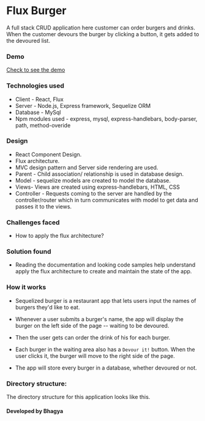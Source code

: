 # Flux Burger
A full stack  CRUD application here customer can order burgers and drinks. When the customer devours the burger by clicking a button, it gets added to the devoured list.

### Demo
[Check to see the demo]()

### Technologies used

* Client - React, Flux
* Server - Node.js, Express framework, Sequelize ORM
* Database - MySql
* Npm modules used - express, mysql, express-handlebars, body-parser, path, method-overide

### Design

* React Component Design.
* Flux architecture.
* MVC design pattern and Server side rendering are used. 
* Parent - Child association/ relationship is used in database design.
* Model - sequelize models are created to model the database. 
* Views- Views are created using express-handlebars, HTML, CSS
* Controller - Requests coming to the server are handled by the controller/router which in turn communicates with model to get data and passes it to the views. 

### Challenges faced
* How to apply the flux architecture?

### Solution found
* Reading the documentation and looking code samples help understand apply the flux architecture to create and maintain the state of the app.

### How it works

* Sequelized burger is a restaurant app that lets users input the names of burgers they'd like to eat.

* Whenever a user submits a burger's name, the app will display the burger on the left side of the page -- waiting to be devoured.

* Then the user gets can order the drink of his for each burger.

* Each burger in the waiting area also has a `Devour it!` button. When the user clicks it, the burger will move to the right side of the page.

* The app will store every burger in a database, whether devoured or not.

### Directory structure:
The directory structure for this application looks like this.

#### Developed by Bhagya